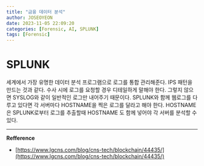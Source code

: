 ```yaml
---
title: "금융 데이터 분석"
author: JOSEOYEON
date: 2023-11-05 22:09:20
categories: [Forensic, AI, SPLUNK]
tags: [Forensic]
---
```


# SPLUNK
세계에서 가장 유명한 데이터 분석 프로그램으로 로그를 통합 관리해준다. IPS 패턴을 만드는 것과 같다. 수사 시에 로그를 요청할 경우 디테일하게 말해야 한다. 그렇지 않으면 SYSLOG와 같이 일반적인 로그만 내어주기 때문이다. SPLUNK와 함께 웹로그를 다루고 있다면 각 서버마다 HOSTNAME을 찍은 로그를 달라고 해야 한다. HOSTNAME은 SPLUNK로부터 로그를 추출할때 HOSTNAME 도 함께 넣어야 각 서버를 분석할 수 있다. 

---

**Refference**

* [https://www.lgcns.com/blog/cns-tech/blockchain/44435/](https://www.lgcns.com/blog/cns-tech/blockchain/44435/)

